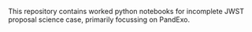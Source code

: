 This repository contains worked python notebooks for incomplete JWST proposal science case, primarily focussing on PandExo.
